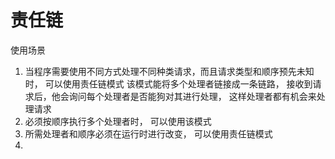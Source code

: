 # 责任链
使用场景
1. 当程序需要使用不同方式处理不同种类请求，而且请求类型和顺序预先未知时， 可以使用责任链模式
该模式能将多个处理者链接成一条链路， 接收到请求后，他会询问每个处理者是否能狗对其进行处理， 这样处理者都有机会来处理请求
2. 必须按顺序执行多个处理者时， 可以使用该模式
3. 所需处理者和顺序必须在运行时进行改变， 可以使用责任链模式
4. 